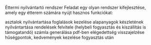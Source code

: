 Éttermi nyilvántartó rendszer 
Feladat egy olyan rendszer kifejlesztése, amely egy étterem számára nyújt hasznos funkciókat:

asztalok nyilvántartása
foglalások kezelése
alapanyagok készletének nyilvántartása
rendelések felvitele (helybeli fogyasztás és kiszállítás is támogatandó)
számla generálása pdf-ben
elégedettség visszajelzése
hűségpontok, kedvemények kezelése fogyasztás után
